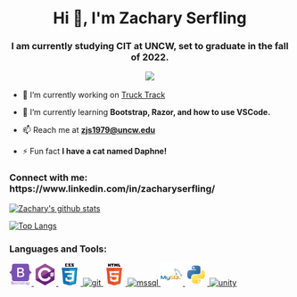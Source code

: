 <h1 align="center">Hi 👋, I'm Zachary Serfling</h1>
<h3 align="center">I am currently studying CIT at UNCW, set to graduate in the fall of 2022.</h3>

<p align="center">
  <img src="https://user-images.githubusercontent.com/97554924/159960265-f22a9d09-9218-4b0e-9dcd-a21d5812d535.jpg">
</p>

- 🔭 I’m currently working on [Truck Track](https://github.com/douglaskline/trucktrackrepo)

- 🌱 I’m currently learning **Bootstrap, Razor, and how to use VSCode.**

- 📫 Reach me at **zjs1979@uncw.edu**

- ⚡ Fun fact **I have a cat named Daphne!**

<h3 align="left">Connect with me: https://www.linkedin.com/in/zacharyserfling/ </h3>
<p align="left">
</p>

[![Zachary's github stats](https://github-readme-stats.vercel.app/api?username=zacharyserfling&count_private=true&show_icons=true&theme=radical&hide_rank=false)](https://github.com/anuraghazra/github-readme-stats)

[![Top Langs](https://github-readme-stats.vercel.app/api/top-langs/?username=zacharyserfling)](https://github.com/anuraghazra/github-readme-stats)


<h3 align="left">Languages and Tools:</h3>
<p align="left"> <a href="https://getbootstrap.com" target="_blank" rel="noreferrer"> <img src="https://raw.githubusercontent.com/devicons/devicon/master/icons/bootstrap/bootstrap-plain-wordmark.svg" alt="bootstrap" width="40" height="40"/> </a> <a href="https://www.w3schools.com/cs/" target="_blank" rel="noreferrer"> <img src="https://raw.githubusercontent.com/devicons/devicon/master/icons/csharp/csharp-original.svg" alt="csharp" width="40" height="40"/> </a> <a href="https://www.w3schools.com/css/" target="_blank" rel="noreferrer"> <img src="https://raw.githubusercontent.com/devicons/devicon/master/icons/css3/css3-original-wordmark.svg" alt="css3" width="40" height="40"/> </a> <a href="https://git-scm.com/" target="_blank" rel="noreferrer"> <img src="https://www.vectorlogo.zone/logos/git-scm/git-scm-icon.svg" alt="git" width="40" height="40"/> </a> <a href="https://www.w3.org/html/" target="_blank" rel="noreferrer"> <img src="https://raw.githubusercontent.com/devicons/devicon/master/icons/html5/html5-original-wordmark.svg" alt="html5" width="40" height="40"/> </a> <a href="https://www.microsoft.com/en-us/sql-server" target="_blank" rel="noreferrer"> <img src="https://www.svgrepo.com/show/303229/microsoft-sql-server-logo.svg" alt="mssql" width="40" height="40"/> </a> <a href="https://www.mysql.com/" target="_blank" rel="noreferrer"> <img src="https://raw.githubusercontent.com/devicons/devicon/master/icons/mysql/mysql-original-wordmark.svg" alt="mysql" width="40" height="40"/> </a> <a href="https://www.python.org" target="_blank" rel="noreferrer"> <img src="https://raw.githubusercontent.com/devicons/devicon/master/icons/python/python-original.svg" alt="python" width="40" height="40"/> </a> <a href="https://unity.com/" target="_blank" rel="noreferrer"> <img src="https://www.vectorlogo.zone/logos/unity3d/unity3d-icon.svg" alt="unity" width="40" height="40"/> </a> </p>
